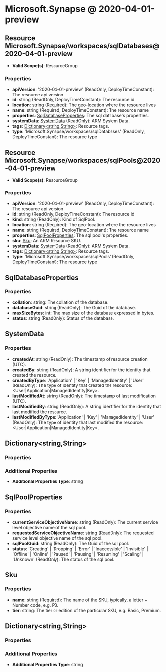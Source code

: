 # Microsoft.Synapse @ 2020-04-01-preview

## Resource Microsoft.Synapse/workspaces/sqlDatabases@2020-04-01-preview
* **Valid Scope(s)**: ResourceGroup
### Properties
* **apiVersion**: '2020-04-01-preview' (ReadOnly, DeployTimeConstant): The resource api version
* **id**: string (ReadOnly, DeployTimeConstant): The resource id
* **location**: string (Required): The geo-location where the resource lives
* **name**: string (Required, DeployTimeConstant): The resource name
* **properties**: [SqlDatabaseProperties](#sqldatabaseproperties): The sql database's properties.
* **systemData**: [SystemData](#systemdata) (ReadOnly): ARM System Data.
* **tags**: [Dictionary<string,String>](#dictionarystringstring): Resource tags.
* **type**: 'Microsoft.Synapse/workspaces/sqlDatabases' (ReadOnly, DeployTimeConstant): The resource type

## Resource Microsoft.Synapse/workspaces/sqlPools@2020-04-01-preview
* **Valid Scope(s)**: ResourceGroup
### Properties
* **apiVersion**: '2020-04-01-preview' (ReadOnly, DeployTimeConstant): The resource api version
* **id**: string (ReadOnly, DeployTimeConstant): The resource id
* **kind**: string (ReadOnly): Kind of SqlPool.
* **location**: string (Required): The geo-location where the resource lives
* **name**: string (Required, DeployTimeConstant): The resource name
* **properties**: [SqlPoolProperties](#sqlpoolproperties): The sql pool's properties.
* **sku**: [Sku](#sku): An ARM Resource SKU.
* **systemData**: [SystemData](#systemdata) (ReadOnly): ARM System Data.
* **tags**: [Dictionary<string,String>](#dictionarystringstring): Resource tags.
* **type**: 'Microsoft.Synapse/workspaces/sqlPools' (ReadOnly, DeployTimeConstant): The resource type

## SqlDatabaseProperties
### Properties
* **collation**: string: The collation of the database.
* **databaseGuid**: string (ReadOnly): The Guid of the database.
* **maxSizeBytes**: int: The max size of the database expressed in bytes.
* **status**: string (ReadOnly): Status of the database.

## SystemData
### Properties
* **createdAt**: string (ReadOnly): The timestamp of resource creation (UTC).
* **createdBy**: string (ReadOnly): A string identifier for the identity that created the resource.
* **createdByType**: 'Application' | 'Key' | 'ManagedIdentity' | 'User' (ReadOnly): The type of identity that created the resource: <User|Application|ManagedIdentity|Key>.
* **lastModifiedAt**: string (ReadOnly): The timestamp of last modification (UTC).
* **lastModifiedBy**: string (ReadOnly): A string identifier for the identity that last modified the resource.
* **lastModifiedByType**: 'Application' | 'Key' | 'ManagedIdentity' | 'User' (ReadOnly): The type of identity that last modified the resource: <User|Application|ManagedIdentity|Key>.

## Dictionary<string,String>
### Properties
### Additional Properties
* **Additional Properties Type**: string

## SqlPoolProperties
### Properties
* **currentServiceObjectiveName**: string (ReadOnly): The current service level objective name of the sql pool.
* **requestedServiceObjectiveName**: string (ReadOnly): The requested service level objective name of the sql pool.
* **sqlPoolGuid**: string (ReadOnly): The Guid of the sql pool.
* **status**: 'Creating' | 'Dropping' | 'Error' | 'Inaccessible' | 'Invisible' | 'Offline' | 'Online' | 'Paused' | 'Pausing' | 'Resuming' | 'Scaling' | 'Unknown' (ReadOnly): The status of the sql pool.

## Sku
### Properties
* **name**: string (Required): The name of the SKU, typically, a letter + Number code, e.g. P3.
* **tier**: string: The tier or edition of the particular SKU, e.g. Basic, Premium.

## Dictionary<string,String>
### Properties
### Additional Properties
* **Additional Properties Type**: string

